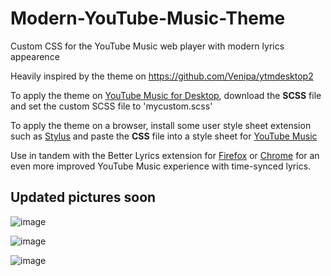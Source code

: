 # Modern-YouTube-Music-Theme
Custom CSS for the YouTube Music web player with modern lyrics appearence

Heavily inspired by the theme on https://github.com/Venipa/ytmdesktop2

To apply the theme on [YouTube Music for Desktop](https://github.com/Venipa/ytmdesktop2), download the **SCSS** file and set the custom SCSS file to 'mycustom.scss'

To apply the theme on a browser, install some user style sheet extension such as [Stylus](https://chromewebstore.google.com/detail/stylus/clngdbkpkpeebahjckkjfobafhncgmne) and paste the **CSS** file into a style sheet for [YouTube Music](https://music.youtube.com/)

Use in tandem with the Better Lyrics extension for [Firefox](https://addons.mozilla.org/en-US/firefox/addon/better-lyrics/) or [Chrome](https://chromewebstore.google.com/detail/better-lyrics-lyrics-for/effdbpeggelllpfkjppbokhmmiinhlmg?hl=en) for an even more improved YouTube Music experience with time-synced lyrics.

## Updated pictures soon

![image](https://github.com/Squhzx/Modern-YouTube-Music-Theme/assets/96922483/85479b82-b723-4e66-a629-3eb9cb5f0f27)

![image](https://github.com/Squhzx/Modern-YouTube-Music-Theme/assets/96922483/e0eea5b1-67bc-48a5-b27c-9faf4bb5425e)

![image](https://github.com/Squhzx/Modern-YouTube-Music-Theme/assets/96922483/5323bfba-763c-47e8-9694-9344ce62eb03)
